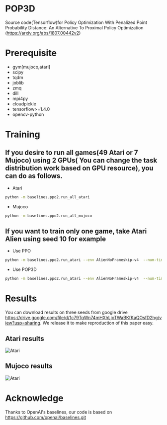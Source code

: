 # POP3D
Source code(Tensorflow)for Policy Optimization With Penalized Point Probability Distance: An Alternative To Proximal Policy Optimization
(https://arxiv.org/abs/1807.00442v2)
# Prerequisite
- gym[mujoco,atari]
- scipy
- tqdm
- joblib
- zmq
- dill 
- mpi4py 
- cloudpickle
- tensorflow>=1.4.0
- opencv-python
# Training
## If you desire to run all games(49 Atari or 7 Mujoco) using 2 GPUs( You can change the task distribution work based on GPU resource), you can do as follows.
- Atari 
```bash
python -m baselines.ppo2.run_all_atari
```
- Mujoco
```bash
python -m baselines.ppo2.run_all_mujoco
```
## If you want to train only one game, take Atari Alien using seed 10 for example
- Use PPO
```bash
python -m baselines.ppo2.run_atari --env AlienNoFrameskip-v4  --num-timesteps 10000000 --seed 10
```
- Use POP3D
```bash
python -m baselines.ppo2.run_atari --env AlienNoFrameskip-v4  --num-timesteps 10000000 --seed 10 --use-penal 1
```
# Results
You can download  results on three seeds from google drive https://drive.google.com/file/d/1c79TqWn74mHXhLjoTWaBKfKaQOsfD2hg/view?usp=sharing. 
We release it to make reproduction of this paper easy.
## Atari results
![Atari](https://github.com/cxxgtxy/POP3D/blob/master/pop3d.png)
## Mujoco results
![Atari](https://github.com/cxxgtxy/POP3D/blob/master/mujoco.png)

# Acknowledge
Thanks to OpenAI's baselines, our code is based on https://github.com/openai/baselines.git